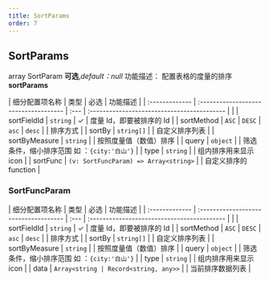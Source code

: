 ```yaml
---
title: SortParams
order: 7
---
```


## SortParams

array SortParam **可选**,_default：null_ 功能描述： 配置表格的度量的排序 **sortParams**

| 细分配置项名称 | 类型                                  | 必选 | 功能描述                                    |
| :------------- | :------------------------------------ | :--- | :------------------------------------------ |  |
| sortFieldId    | `string`                              | ✓    | 度量 Id，即要被排序的 Id                    |
| sortMethod     | `ASC` \| `DESC` \| `asc` \| `desc`    |      | 排序方式                                    |
| sortBy         | `string[]`                            |      | 自定义排序列表                              |
| sortByMeasure  | `string`                              |      | 按照度量值（数值）排序                      |
| query          | `object`                              |      | 筛选条件，缩小排序范围 如 ：`{city:'白山'}` |
| type           | `string`                              |      | 组内排序用来显示icon                        |
| sortFunc       | `(v: SortFuncParam) => Array<string>` |      | 自定义排序的function                        |

### SortFuncParam

| 细分配置项名称 | 类型                                  | 必选 | 功能描述                                    |
| :------------- | :------------------------------------ | :--- | :------------------------------------------ |  |
| sortFieldId    | `string`                              | ✓    | 度量 Id，即要被排序的 Id                    |
| sortMethod     | `ASC` \| `DESC` \| `asc` \| `desc`    |      | 排序方式                                    |
| sortBy         | `string[]`                            |      | 自定义排序列表                              |
| sortByMeasure  | `string`                              |      | 按照度量值（数值）排序                      |
| query          | `object`                              |      | 筛选条件，缩小排序范围 如 ：`{city:'白山'}` |
| type           | `string`                              |      | 组内排序用来显示icon                        |
| data           | `Array<string | Record<string, any>>` |      | 当前排序数据列表                            |
